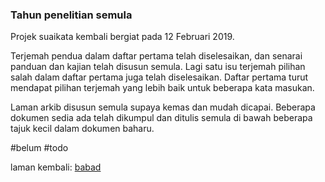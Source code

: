 ### Tahun penelitian semula

Projek suaikata kembali bergiat pada 12 Februari 2019.

Terjemah pendua dalam daftar pertama telah diselesaikan,
dan senarai panduan dan kajian telah disusun semula. Lagi
satu isu terjemah pilihan salah dalam daftar pertama juga
telah diselesaikan. Daftar pertama turut mendapat pilihan
terjemah yang lebih baik untuk beberapa kata masukan.

Laman arkib disusun semula supaya kemas dan mudah dicapai.
Beberapa dokumen sedia ada telah dikumpul dan ditulis
semula di bawah beberapa tajuk kecil dalam dokumen baharu.

#belum #todo

laman kembali: [babad][0]

  [0]: ../babad.md
